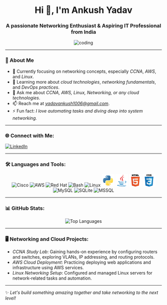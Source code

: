 <h1 align="center">Hi 👋, I'm Ankush Yadav</h1>
<h3 align="center">A passionate Networking Enthusiast & Aspiring IT Professional from India</h3>

<!-- GIF Placement -->
<div align="center">
  <img src="https://media.giphy.com/media/qgQUggAC3Pfv687qPC/giphy.gif" alt="coding" width="500"/>
</div>

---

### 🚀 About Me
- 🔭 Currently focusing on networking concepts, especially *CCNA*, *AWS*, and *Linux*.
- 🌱 Learning more about *cloud technologies*, *networking fundamentals*, and *DevOps practices*.
- 💬 Ask me about *CCNA, AWS, Linux, Networking, or any cloud technologies*.
- 📫 Reach me at *yadavankush1006@gmail.com*.
- ⚡ Fun fact: *I love automating tasks and diving deep into system networking.*

---

### 🌐 Connect with Me:
<p align="left">
  <a href="https://www.linkedin.com/in/ankush-yadav-85b17a230" target="_blank">
    <img src="https://www.vectorlogo.zone/logos/linkedin/linkedin-icon.svg" alt="LinkedIn" height="30" width="30" />
  </a>
 
</p>

---

### 🛠️ Languages and Tools:
<div align="center">
  <!-- Networking & Cloud Tools -->
  <img src="https://www.vectorlogo.zone/logos/cisco/cisco-icon.svg" alt="Cisco" width="40" height="40"/>
  <img src="https://www.vectorlogo.zone/logos/amazon_aws/amazon_aws-icon.svg" alt="AWS" width="40" height="40"/>
  <img src="https://www.vectorlogo.zone/logos/redhat/redhat-icon.svg" alt="Red Hat" width="40" height="40"/>
  <img src="https://upload.wikimedia.org/wikipedia/commons/4/4b/Bash_Logo_Colored.svg" alt="Bash" width="40" height="40"/>
  <img src="https://www.vectorlogo.zone/logos/linux/linux-icon.svg" alt="Linux" width="40" height="40"/>
  
  <!-- Programming & Development Tools -->
  <img src="https://raw.githubusercontent.com/devicons/devicon/master/icons/python/python-original.svg" alt="Python" width="40" height="40"/>
  <img src="https://raw.githubusercontent.com/devicons/devicon/master/icons/java/java-original.svg" alt="Java" width="40" height="40"/>
  <img src="https://raw.githubusercontent.com/devicons/devicon/master/icons/html5/html5-original-wordmark.svg" alt="HTML5" width="40" height="40"/>
  <img src="https://raw.githubusercontent.com/devicons/devicon/master/icons/css3/css3-original-wordmark.svg" alt="CSS3" width="40" height="40"/>
  
  <!-- Database Tools -->
  <img src="https://www.vectorlogo.zone/logos/mysql/mysql-icon.svg" alt="MySQL" width="40" height="40"/>
  <img src="https://www.vectorlogo.zone/logos/sqlite/sqlite-icon.svg" alt="SQLite" width="40" height="40"/>
  <img src="https://www.svgrepo.com/show/303229/microsoft-sql-server-logo.svg" alt="MSSQL" width="40" height="40"/>
</div>

---

### 📊 GitHub Stats:
<p align="center">
  <img src="https://github-readme-stats.vercel.app/api/top-langs/?username=ankushyadav&layout=compact&theme=radical" alt="Top Languages" width="49%"/>
</p>

---

### 🖥️ Networking and Cloud Projects:
- *CCNA Study Lab*: Gaining hands-on experience by configuring routers and switches, exploring VLANs, IP addressing, and routing protocols.
- *AWS Cloud Deployment*: Practicing deploying web applications and infrastructure using AWS services.
- *Linux Networking Setup*: Configured and managed Linux servers for network-related tasks and automation.
  
---

✨ *Let's build something amazing together and take networking to the next level!*


